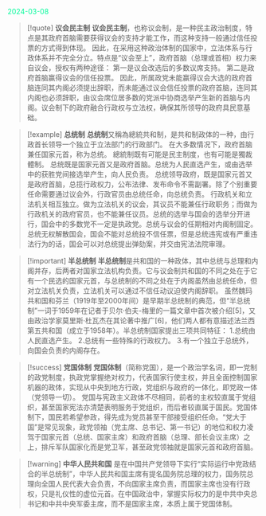 <font color=MediumSpringGreen >2024-03-08 </font>

> [!quote] **议会民主制**
>**议会民主制**，也称议会制，是一种民主政治制度，特点是其政府首脑需要获得议会的支持才能工作，而这种支持一般通过信任投票的方式得到体现。 因此，在采用这种政治体制的国家中，立法体系与行政体系并不完全分立。特点是“议会至上”，政府首脑（总理或首相）权力来自议会，授权有两种途径：
>第一是议会改选后的多数议席支持。
>第二是政府首脑赢得议会的信任投票。
>因此，所属政党未能赢得议会大选的政府首脑连同其内阁必须提出辞职，而未能通过议会信任投票的政府首脑，连同其内阁也必须辞职，由议会席位居多数的党派中协商选举产生新的首脑与内阁。议会制下的政府融合行政权与立法权，确保其所领导的政府具民意基础。



> [!example] **总统制**
> **总统制**又稱為總統共和制，是共和制政体的一种，由行政首长领导一个独立于立法部门的行政部门。 在大多数情况下，政府首脑兼任国家元首，称为总统。 總統制既有可能是民主制度，也有可能是獨裁體制。 总统既是国家元首又是政府首脑。总统为人民直选产生，或由选举中的获胜党间接选举产生，向人民负责。
总统领导政府，既是国家元首又是政府首脑，总揽行政权力，公布法律、发布命令不需副署。除了个别重要任命需要通过议会外，行政官员由总统任命，向总统负责。
行政机关和立法机关相互独立。做为立法机关的议会，其议员不能兼任行政职务；而做为行政机关的政府官员，也不能兼任议员。总统的选举与国会的选举分开进行，国会中的多数党不一定是执政党。总统与议会的任期相对内阁制固定。总统无权解散国会，国会不能对总统投不信任票，但是总统违宪或有严重违法行为的话，国会可以对总统提出弹劾案，并交由宪法法院审理。




> [!important] **半总统制**
>**半总统制**是共和国的一种政体，其中总统与总理和内阁并存，后两者对国家立法机构负责。它与议会制共和国的不同之处在于它有一个民选的国家元首，与总统制的不同之处在于内阁虽然由总统任命，但对立法机关负责，立法机关可以通过不信任动议迫使内阁辞职。
虽然魏玛共和国和芬兰（1919年至2000年间）是早期半总统制的典范，但“半总统制”一词于1959年在记者于贝尔·伯夫-梅里的一篇文章中首次被介绍[5]，又由政治学家莫里斯·杜瓦杰在其论著中推广[6]，他们两人都有意描述法兰西第五共和国（成立于1958年）。半总统制国家提出三项共同特征：
1.总统由人民直选产生。
2.总统有一些特殊的行政权力。
3.有一个独立于总统外，向国会负责的内阁存在。



> [!success] **党国体制**
> **党国体制**（简称党国），是一个政治学名词，即一党制的政党制度，执政党掌握绝对权力，代表国家行使主权，并且全面控制国家机器的政体，实现从中央到地方行政，党组织与政府的一体化，即党政一体（党领导一切）。
> 党国与宪政主义政体不尽相同，前者的主权较直属于党组织，甚至国家宪法亦清楚表明服务于党组织，而后者较直属于国民。党国体制下，国民若希望参政，得先成为党员甚至干部接受组织任命。“党大于国”是常见现象，政党领袖（党主席、总书记、第一书记）的地位和权力凌驾于国家元首（总统、国家主席）和政府首脑（总理、部长会议主席）之上，排斥军队国家化而是党卫军，甚至政党领袖就是国家元首和政府首脑。



> [!warning] **中华人民共和国**
> 是在中国共产党领导下实行“实际运行中党政结合的半总统制”，中华人民共和国主席有提名国务院总理的权力，国务院总理向全国人民代表大会负责，不向国家主席负责，而国家主席也没有行政权，只是礼仪性的虚位元首。在中国政治中，掌握实际权力的是中共中央总书记和中共中央军委主席，而不是国家主席，本质上属于党国体制。









